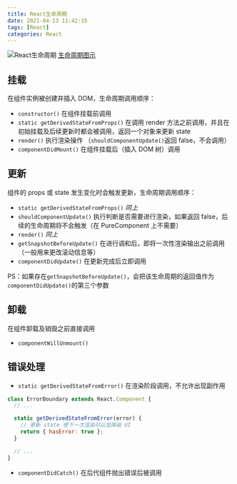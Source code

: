 ```yaml
---
title: React生命周期
date: 2021-04-13 11:42:15
tags: [React]
categories: React
---
```


![React生命周期 ](/assets/react_life_cycle.png)
[生命周期图示](https://projects.wojtekmaj.pl/react-lifecycle-methods-diagram/)

<!--more-->

## 挂载

在组件实例被创建并插入 DOM，生命周期调用顺序：

- `constructor()` 在组件挂载前调用
- `static getDerivedStateFromProps()` 在调用 render 方法之前调用，并且在初始挂载及后续更新时都会被调用，返回一个对象来更新 state
- `render()` 执行渲染操作 （`shouldComponentUpdate()`返回 false，不会调用）
- `componentDidMount()` 在组件挂载后（插入 DOM 树）调用

## 更新

组件的 props 或 state 发生变化时会触发更新，生命周期调用顺序：

- `static getDerivedStateFromProps()` _同上_
- `shouldComponentUpdate()` 执行判断是否需要进行渲染，如果返回 false，后续的生命周期将不会触发（在 PureComponent 上不需要）
- `render()` _同上_
- `getSnapshotBeforeUpdate()` 在进行调和后，即将一次性渲染输出之前调用（一般用来更改滚动信息等）
- `componentDidUpdate()` 在更新完成后立即调用

PS：如果存在`getSnapshotBeforeUpdate()`，会把该生命周期的返回值作为`componentDidUpdate()`的第三个参数

## 卸载

在组件卸载及销毁之前直接调用

- `componentWillUnmount()`

## 错误处理

- `static getDerivedStateFromError()` 在渲染阶段调用，不允许出现副作用

```javascript
class ErrorBoundary extends React.Component {
  // ...

  static getDerivedStateFromError(error) {
    // 更新 state 使下一次渲染可以显降级 UI
    return { hasError: true };
  }

  // ...
}
```

- `componentDidCatch()` 在后代组件抛出错误后被调用
